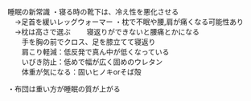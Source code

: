 睡眠の新常識 ・寝る時の靴下は、冷え性を悪化させる  
　→足首を緩いレッグウォーマー ・枕で不眠や腰,肩が痛くなる可能性あり  
　→枕は高さで選ぶ 　　寝返りができないと腰痛とかになる  
　　手を胸の前でクロス、足を膝立てて寝返り 　　  
　　肩こり軽減：低反発で真ん中が低くなっている  
　　いびき防止：低めで幅が広く固めのウレタン  
　　体重が気になる：固いヒノキorそば殻  

・布団は重い方が睡眠の質が上がる